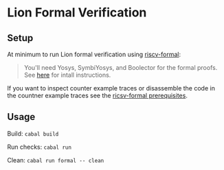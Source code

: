 # Lion Formal Verification

## Setup
At minimum to run Lion formal verification using [riscv-formal](https://github.com/standardsemiconductor/riscv-formal):
> You'll need Yosys, SymbiYosys, and Boolector for the formal proofs.
> See [here](https://symbiyosys.readthedocs.io/en/latest/install.html)
> for intall instructions.

If you want to inspect counter example traces or disassemble the code in the countner example traces see the [ricsv-formal prerequisites](https://github.com/standardsemiconductor/riscv-formal/blob/lion/docs/quickstart.md#prerequisites).

## Usage
Build:      `cabal build`

Run checks: `cabal run`

Clean:      `cabal run formal -- clean`


